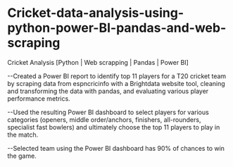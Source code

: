 # Cricket-data-analysis-using-python-power-BI-pandas-and-web-scraping
Cricket Analysis [Python | Web scrapping | Pandas | Power BI]


--Created a Power BI report to identify top 11 players for a T20 cricket team by scraping data from espncricinfo with a Brightdata website tool, cleaning and transforming the data with pandas, and evaluating various player
performance metrics.

--Used the resulting Power BI dashboard to select players for various categories (openers, middle order/anchors,
finishers, all-rounders, specialist fast bowlers) and ultimately choose the top 11 players to play in the match.

--Selected team using the Power BI dashboard has 90% of chances to win the game.
